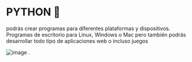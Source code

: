 # PYTHON   🐍
podrás crear programas para diferentes plataformas y dispositivos. Programas de escritorio para Linux, Windows o Mac pero también podrás desarrollar todo tipo de aplicaciones web o incluso juegos

![image](https://user-images.githubusercontent.com/72534486/225201705-bac0aaf3-d1c4-4864-911f-551adca32095.png)
.
